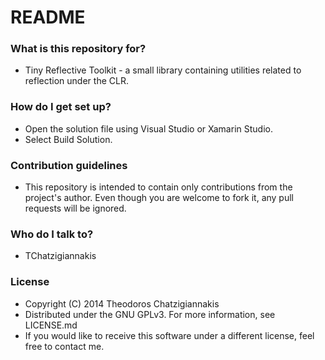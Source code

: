 # README #

### What is this repository for? ###

* Tiny Reflective Toolkit - a small library containing utilities related to reflection under the CLR.

### How do I get set up? ###

* Open the solution file using Visual Studio or Xamarin Studio.
* Select Build Solution.

### Contribution guidelines ###

* This repository is intended to contain only contributions from the project's author. Even though you are welcome to fork it, any pull requests will be ignored.

### Who do I talk to? ###

* TChatzigiannakis

### License ###

* Copyright (C) 2014  Theodoros Chatzigiannakis
* Distributed under the GNU GPLv3. For more information, see LICENSE.md
* If you would like to receive this software under a different license, feel free to contact me.